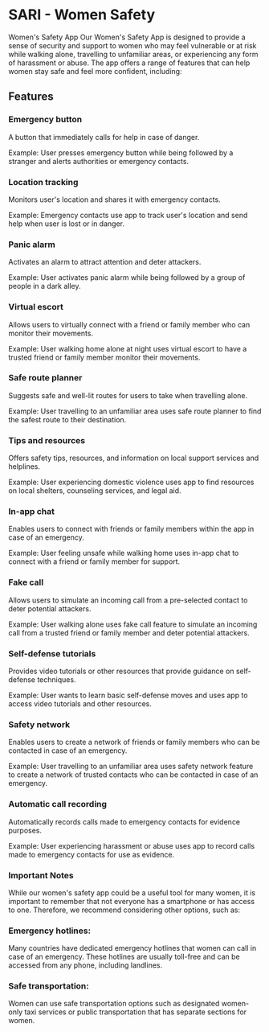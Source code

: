 # SARI - Women Safety 

Women's Safety App
Our Women's Safety App is designed to provide a sense of security and support to women who may feel vulnerable or at risk while walking alone, travelling to unfamiliar areas, or experiencing any form of harassment or abuse. The app offers a range of features that can help women stay safe and feel more confident, including:

## Features

### Emergency button
A button that immediately calls for help in case of danger.

Example: User presses emergency button while being followed by a stranger and alerts authorities or emergency contacts.

### Location tracking
Monitors user's location and shares it with emergency contacts.

Example: Emergency contacts use app to track user's location and send help when user is lost or in danger.

### Panic alarm
Activates an alarm to attract attention and deter attackers.

Example: User activates panic alarm while being followed by a group of people in a dark alley.

### Virtual escort
Allows users to virtually connect with a friend or family member who can monitor their movements.

Example: User walking home alone at night uses virtual escort to have a trusted friend or family member monitor their movements.

### Safe route planner
Suggests safe and well-lit routes for users to take when travelling alone.

Example: User travelling to an unfamiliar area uses safe route planner to find the safest route to their destination.

### Tips and resources
Offers safety tips, resources, and information on local support services and helplines.

Example: User experiencing domestic violence uses app to find resources on local shelters, counseling services, and legal aid.

### In-app chat
Enables users to connect with friends or family members within the app in case of an emergency.

Example: User feeling unsafe while walking home uses in-app chat to connect with a friend or family member for support.

### Fake call
Allows users to simulate an incoming call from a pre-selected contact to deter potential attackers.

Example: User walking alone uses fake call feature to simulate an incoming call from a trusted friend or family member and deter potential attackers.

### Self-defense tutorials
Provides video tutorials or other resources that provide guidance on self-defense techniques.

Example: User wants to learn basic self-defense moves and uses app to access video tutorials and other resources.

### Safety network
Enables users to create a network of friends or family members who can be contacted in case of an emergency.

Example: User travelling to an unfamiliar area uses safety network feature to create a network of trusted contacts who can be contacted in case of an emergency.

### Automatic call recording
Automatically records calls made to emergency contacts for evidence purposes.

Example: User experiencing harassment or abuse uses app to record calls made to emergency contacts for use as evidence.

### Important Notes
While our women's safety app could be a useful tool for many women, it is important to remember that not everyone has a smartphone or has access to one. Therefore, we recommend considering other options, such as:

### Emergency hotlines: 
Many countries have dedicated emergency hotlines that women can call in case of an emergency. These hotlines are usually toll-free and can be accessed from any phone, including landlines.

### Safe transportation:
Women can use safe transportation options such as designated women-only taxi services or public transportation that has separate sections for women.
